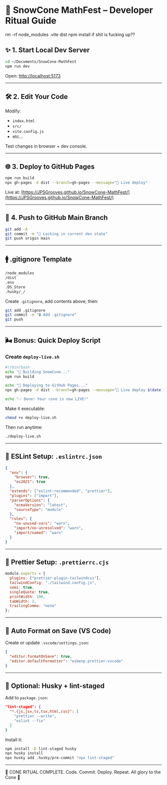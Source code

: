 # 🍧 SnowCone MathFest – Developer Ritual Guide

rm -rf node_modules .vite dist
npm install
if shit is fucking up??


## ✨ 1. Start Local Dev Server

```bash
cd ~/Documents/SnowCone-MathFest
npm run dev
```

Open: [http://localhost:5173](http://localhost:5173)

---

## 🛠️ 2. Edit Your Code

Modify:

* `index.html`
* `src/`
* `vite.config.js`
* etc...

Test changes in browser + dev console.

---

## 🌐 3. Deploy to GitHub Pages

```bash
npm run build
npx gh-pages -d dist --branch=gh-pages --message="🍧 Live deploy"
```

Live at:
[https://JPSGrooves.github.io/SnowCone-MathFest/](https://JPSGrooves.github.io/SnowCone-MathFest/)

---

## 🔐 4. Push to GitHub Main Branch

```bash
git add -A
git commit -m "🌈 Locking in current dev state"
git push origin main
```

---

## 🚹 .gitignore Template

```bash
/node_modules
/dist
.env
.DS_Store
.husky/_/
```

Create `.gitignore`, add contents above, then:

```bash
git add .gitignore
git commit -m "🔒 Add .gitignore"
git push
```

---

## 🌬️ Bonus: Quick Deploy Script

### Create `deploy-live.sh`

```bash
#!/bin/bash
echo "🍧 Building SnowCone..."
npm run build

echo "🚀 Deploying to GitHub Pages..."
npx gh-pages -d dist --branch=gh-pages --message="🍧 Live deploy $(date)"

echo "✅ Done! Your cone is now LIVE!"
```

Make it executable:

```bash
chmod +x deploy-live.sh
```

Then run anytime:

```bash
./deploy-live.sh
```

---

## 🔧 ESLint Setup: `.eslintrc.json`

```json
{
  "env": {
    "browser": true,
    "es2021": true
  },
  "extends": ["eslint:recommended", "prettier"],
  "plugins": ["import"],
  "parserOptions": {
    "ecmaVersion": "latest",
    "sourceType": "module"
  },
  "rules": {
    "no-unused-vars": "warn",
    "import/no-unresolved": "warn",
    "import/named": "warn"
  }
}
```

---

## 📃 Prettier Setup: `.prettierrc.cjs`

```js
module.exports = {
  plugins: ["prettier-plugin-tailwindcss"],
  tailwindConfig: "./tailwind.config.js",
  semi: true,
  singleQuote: true,
  printWidth: 100,
  tabWidth: 2,
  trailingComma: "none"
};
```

---

## 🔄 Auto Format on Save (VS Code)

Create or update `.vscode/settings.json`:

```json
{
  "editor.formatOnSave": true,
  "editor.defaultFormatter": "esbenp.prettier-vscode"
}
```

---

## 🔮 Optional: Husky + lint-staged

Add to `package.json`:

```json
"lint-staged": {
  "*.{js,jsx,ts,tsx,html,css}": [
    "prettier --write",
    "eslint --fix"
  ]
}
```

Install it:

```bash
npm install -D lint-staged husky
npx husky install
npx husky add .husky/pre-commit "npx lint-staged"
```

---

🍧 CONE RITUAL COMPLETE. Code. Commit. Deploy. Repeat.
All glory to the Cone 🌈
